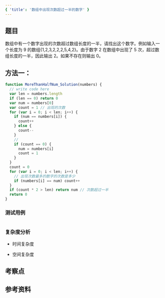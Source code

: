 ```yaml
---
{ 'title': '数组中出现次数超过一半的数字' }
---
```


## 题目

数组中有一个数字出现的次数超过数组长度的一半，请找出这个数字。例如输入一个长度为 9 的数组{1,2,3,2,2,2,5,4,2}。由于数字 2 在数组中出现了 5 次，超过数组长度的一半，因此输出 2。如果不存在则输出 0。

## 方法一：

```js
function MoreThanHalfNum_Solution(numbers) {
  // write code here
  var len = numbers.length
  if (len == 0) return 0
  var num = numbers[0]
  var count = 1 // 出现的次数
  for (var i = 0; i < len; i++) {
    if (num == numbers[i]) {
      count++
    } else {
      count--
    }
    //
    if (count == 0) {
      num = numbers[i]
      count = 1
    }
  }
  count = 0
  for (var i = 0; i < len; i++) {
    // 出现次数最多的数字的次数是多少
    if (numbers[i] == num) count++
  }
  if (count * 2 > len) return num // 次数超过一半
  return 0
}
```

### 测试用例

```js
```

### 复杂度分析

- 时间复杂度

- 空间复杂度

## 考察点

## 参考资料
